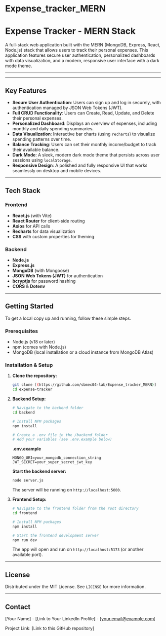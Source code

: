 # Expense_tracker_MERN

# Expense Tracker - MERN Stack

A full-stack web application built with the MERN (MongoDB, Express, React, Node.js) stack that allows users to track their personal expenses. This application features secure user authentication, personalized dashboards with data visualization, and a modern, responsive user interface with a dark mode theme.

---

---
## Key Features
* **Secure User Authentication**: Users can sign up and log in securely, with authentication managed by JSON Web Tokens (JWT).
* **Full CRUD Functionality**: Users can Create, Read, Update, and Delete their personal expenses.
* **Personalized Dashboard**: Displays an overview of expenses, including monthly and daily spending summaries.
* **Data Visualization**: Interactive bar charts (using `recharts`) to visualize spending patterns over time.
* **Balance Tracking**: Users can set their monthly income/budget to track their available balance.
* **Dark Mode**: A sleek, modern dark mode theme that persists across user sessions using `localStorage`.
* **Responsive Design**: A polished and fully responsive UI that works seamlessly on desktop and mobile devices.

---
## Tech Stack

### Frontend
* **React.js** (with Vite)
* **React Router** for client-side routing
* **Axios** for API calls
* **Recharts** for data visualization
* **CSS** with custom properties for theming

### Backend
* **Node.js**
* **Express.js**
* **MongoDB** (with Mongoose)
* **JSON Web Tokens (JWT)** for authentication
* **bcryptjs** for password hashing
* **CORS** & **Dotenv**

---
## Getting Started

To get a local copy up and running, follow these simple steps.

### Prerequisites
* Node.js (v18 or later)
* npm (comes with Node.js)
* MongoDB (local installation or a cloud instance from MongoDB Atlas)

### Installation & Setup

1.  **Clone the repository:**
    ```sh
    git clone [(https://github.com/sbmec04-lab/Expense_tracker_MERN)]
    cd expense-tracker
    ```

2.  **Backend Setup:**
    ```sh
    # Navigate to the backend folder
    cd backend

    # Install NPM packages
    npm install

    # Create a .env file in the /backend folder
    # Add your variables (see .env.example below)
    ```
    **.env.example**
    ```
    MONGO_URI=your_mongodb_connection_string
    JWT_SECRET=your_super_secret_jwt_key
    ```
    **Start the backend server:**
    ```sh
    node server.js
    ```
    The server will be running on `http://localhost:5000`.

3.  **Frontend Setup:**
    ```sh
    # Navigate to the frontend folder from the root directory
    cd frontend

    # Install NPM packages
    npm install

    # Start the frontend development server
    npm run dev
    ```
    The app will open and run on `http://localhost:5173` (or another available port).

---
## License

Distributed under the MIT License. See `LICENSE` for more information.

---
## Contact

[Your Name] - [Link to Your LinkedIn Profile] - [your.email@example.com]

Project Link: [Link to this GitHub repository]
